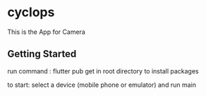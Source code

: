 # cyclops

This is the App for Camera

## Getting Started

run command : flutter pub get in root directory to install packages

to start: select a device (mobile phone or emulator) and run main


